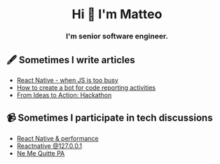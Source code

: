 <h1 align="center">Hi 👋 I'm Matteo</h1>
<h3 align="center">I'm senior software engineer.</h3>

## 🖋️ Sometimes I write articles
- [React Native - when JS is too busy](https://dev.to/matteoboschi/react-native-when-js-is-too-busy-5fhn)
- [How to create a bot for code reporting activities](https://medium.com/@heritage.tech/how-to-create-a-bot-for-code-reporting-activities-398e101c334f)
- [From Ideas to Action: Hackathon](https://medium.com/@heritage.tech/from-ideas-to-action-hackathon-heritage-holdings-tech-065ecd1d6e32)

## 📹 Sometimes I participate in tech discussions
- [React Native & performance](https://www.youtube.com/watch?v=FnMoLElfgEE)
- [Reactnative @127.0.0.1](https://www.youtube.com/watch?v=QccnG3YihJk&list=FLIfHlSD3Cy7RzExCBs4KsFw&index=8&t=7289)
- [Ne Me Quitte PA](https://www.youtube.com/watch?v=8A7Kw_9wucM)
